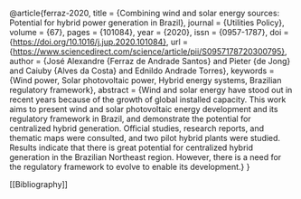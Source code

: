 @article{ferraz-2020,
title = {Combining wind and solar energy sources: Potential for hybrid power generation in Brazil},
journal = {Utilities Policy},
volume = {67},
pages = {101084},
year = {2020},
issn = {0957-1787},
doi = {https://doi.org/10.1016/j.jup.2020.101084},
url = {https://www.sciencedirect.com/science/article/pii/S0957178720300795},
author = {José Alexandre {Ferraz de Andrade Santos} and Pieter {de Jong} and Caiuby {Alves da Costa} and Ednildo Andrade Torres},
keywords = {Wind power, Solar photovoltaic power, Hybrid energy systems, Brazilian regulatory framework},
abstract = {Wind and solar energy have stood out in recent years because of the growth of global installed capacity. This work aims to present wind and solar photovoltaic energy development and its regulatory framework in Brazil, and demonstrate the potential for centralized hybrid generation. Official studies, research reports, and thematic maps were consulted, and two pilot hybrid plants were studied. Results indicate that there is great potential for centralized hybrid generation in the Brazilian Northeast region. However, there is a need for the regulatory framework to evolve to enable its development.}
}

[[Bibliography]]
